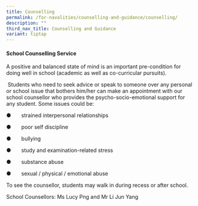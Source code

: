 ```yaml
---
title: Counselling
permalink: /for-navalities/counselling-and-guidance/counselling/
description: ""
third_nav_title: Counselling and Guidance
variant: tiptap
---
```

<h4><strong>School Counselling Service</strong></h4>
<p>A positive and balanced state of mind is an important pre-condition for
doing well in school (academic as well as co-curricular pursuits).</p>
<p>&nbsp;Students who need to seek advice or speak to someone over any personal
or school issue that bothers him/her can make an appointment with our school
counsellor who provides the psycho-socio-emotional support for any student.
Some issues could be:</p>
<p>●&nbsp;&nbsp;&nbsp;&nbsp;&nbsp;&nbsp; strained interpersonal relationships</p>
<p>●&nbsp;&nbsp;&nbsp;&nbsp;&nbsp;&nbsp; poor self discipline</p>
<p>●&nbsp;&nbsp;&nbsp;&nbsp;&nbsp;&nbsp; bullying</p>
<p>●&nbsp;&nbsp;&nbsp;&nbsp;&nbsp;&nbsp; study and examination-related stress</p>
<p>●&nbsp;&nbsp;&nbsp;&nbsp;&nbsp;&nbsp; substance abuse</p>
<p>●&nbsp;&nbsp;&nbsp;&nbsp;&nbsp;&nbsp; sexual / physical / emotional abuse</p>
<p>To see the counsellor, students may walk in during recess or after school.&nbsp;</p>
<p>School Counsellors: Ms Lucy Png and Mr Li Jun Yang</p>
<p></p>
<p></p>